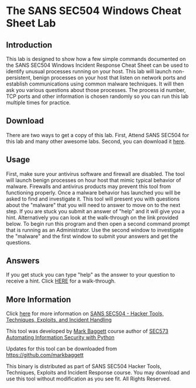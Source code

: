 # The SANS SEC504 Windows Cheat Sheet Lab

## Introduction
This lab is designed to show how a few simple commands documented on the SANS SEC504 Windows Incident Response Cheat Sheet can be used to identify unusual processes running on your host.  This lab will launch non-persistent, benign processes on your host that listen on network ports and establish communications using common malware techniques.   It will then ask you various questions about those processes.  The process id number, TCP ports and other information is chosen randomly so you can run this lab multiple times for practice.

## Download
There are two ways to get a copy of this lab.  First, Attend SANS SEC504 for this lab and many other awesome labs.  Second, you can download it [here](504lab.exe).


## Usage
First, make sure your antivirus software and firewall are disabled. The tool will launch benign processes on hour host that mimic typical behavior of malware. Firewalls and antivirus products may prevent this tool from functioning properly. Once a malware behavior has launched you will be asked to find and investigate it.  This tool will present you with questions about the "malware" that you will need to answer to move on to the next step.  If you are stuck you submit an answer of "help" and it will give you a hint.  Alternatively you can look at the walk-through on the link provided below. To begin run this program and then open a second command prompt that is running as an Administrator. Use the second window to investigate the "malware" and the first window to submit your answers and get the questions.


## Answers
If you get stuck you can type "help" as the answer to your question to receive a hint.
Click [HERE](docs/solution.md) for a walk-through.


## More Information
Click [here](https://www.sans.org/course/hacker-techniques-exploits-incident-handling) for more information on [SANS SEC504 - Hacker Tools, Techniques, Exploits, and Incident Handling](https://www.sans.org/course/hacker-techniques-exploits-incident-handling)

This tool was developed by [Mark Baggett](https://twitter.com/markbaggett) course author of [SEC573 Automating Information Security with Python](https://www.sans.org/course/automating-information-security-with-python)

Updates for this tool can be downloaded from https://github.com/markbaggett

This binary is distributed as part of SANS SEC504 Hacker Tools, Techniques, Exploits and Incident Response course.  You may download and use this tool without modification as you see fit.
All Rights Reserved.
